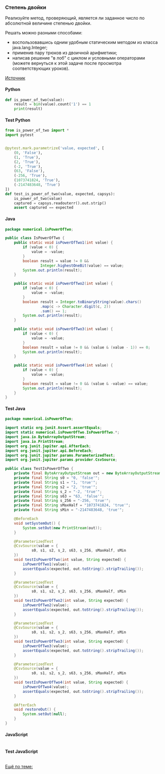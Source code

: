 ### Степень двойки

Реализуйте метод, проверяющий, является ли заданное число по абсолютной величине степенью двойки.

Решать можно разными способами:
* воспользовавшись одним удобным статическим методом из класса java.lang.Integer;
* применив пару трюков из двоичной арифметики;
* написав решение "в лоб" с циклом и условными операторами (можете вернуться к этой задаче после просмотра соответствующих уроков).

[Источник](https://stepik.org/lesson/12760/step/9?thread=solutions&unit=3108)

<!-- tabs: start -->
#### **Python**

```python
def is_power_of_two(value):
    result = bin(value).count('1') == 1
    print(result)
```
#### **Test Python**

```python
from is_power_of_two import *
import pytest


@pytest.mark.parametrize('value, expected', [
    (0, 'False'),
    (1, 'True'),
    (2, 'True'),
    (-2, 'True'),
    (63, 'False'),
    (-256, 'True'),
    (1073741824, 'True'),
    (-2147483648, 'True')
])
def test_is_power_of_two(value, expected, capsys):
    is_power_of_two(value)
    captured = capsys.readouterr().out.strip()
    assert captured == expected
```

#### **Java**

```java
package numerical.isPowerOfTwo;

public class IsPowerOfTwo {
    public static void isPowerOfTwo1(int value) {
        if (value < 0) {
            value = -value;
        }
        boolean result = value != 0 &&
                Integer.highestOneBit(value) == value;
        System.out.println(result);
    }

    public static void isPowerOfTwo2(int value) {
        if (value < 0) {
            value = -value;
        }
        boolean result = Integer.toBinaryString(value).chars()
                .map(c -> Character.digit(c, 2))
                .sum() == 1;
        System.out.println(result);
    }

    public static void isPowerOfTwo3(int value) {
        if (value < 0) {
            value = -value;
        }
        boolean result = value != 0 && (value & (value - 1)) == 0;
        System.out.println(result);
    }

    public static void isPowerOfTwo4(int value) {
        if (value < 0) {
            value = -value;
        }
        boolean result = value != 0 && (value & -value) == value;
        System.out.println(result);
    }
}
```
#### **Test Java**

```java
package numerical.isPowerOfTwo;

import static org.junit.Assert.assertEquals;
import static numerical.isPowerOfTwo.IsPowerOfTwo.*;
import java.io.ByteArrayOutputStream;
import java.io.PrintStream;
import org.junit.jupiter.api.AfterEach;
import org.junit.jupiter.api.BeforeEach;
import org.junit.jupiter.params.ParameterizedTest;
import org.junit.jupiter.params.provider.CsvSource;

public class TestIsPowerOfTwo {
    private final ByteArrayOutputStream out = new ByteArrayOutputStream();
    private final String s0 = "0, 'false'";
    private final String s1 = "1, 'true'";
    private final String s2 = "2, 'true'";
    private final String s_2 = "-2, 'true'";
    private final String s63 = "63, 'false'";
    private final String s_256 = "-256, 'true'";
    private final String sMaxHalf = "1073741824, 'true'";
    private final String sMin = "-2147483648, 'true'";

    @BeforeEach
    void setSystemOut() {
        System.setOut(new PrintStream(out));
    }

    @ParameterizedTest
    @CsvSource(value = {
            s0, s1, s2, s_2, s63, s_256, sMaxHalf, sMin
    })
    void testIsPowerOfTwo(int value, String expected) {
        isPowerOfTwo1(value);
        assertEquals(expected, out.toString().stripTrailing());
    }

    @ParameterizedTest
    @CsvSource(value = {
            s0, s1, s2, s_2, s63, s_256, sMaxHalf, sMin
    })
    void testIsPowerOfTwo2(int value, String expected) {
        isPowerOfTwo2(value);
        assertEquals(expected, out.toString().stripTrailing());
    }

    @ParameterizedTest
    @CsvSource(value = {
            s0, s1, s2, s_2, s63, s_256, sMaxHalf, sMin
    })
    void testIsPowerOfTwo3(int value, String expected) {
        isPowerOfTwo3(value);
        assertEquals(expected, out.toString().stripTrailing());
    }

    @ParameterizedTest
    @CsvSource(value = {
            s0, s1, s2, s_2, s63, s_256, sMaxHalf, sMin
    })
    void testIsPowerOfTwo4(int value, String expected) {
        isPowerOfTwo4(value);
        assertEquals(expected, out.toString().stripTrailing());
    }

    @AfterEach
    void restoreOut() {
        System.setOut(null);
    }
}
```

#### **JavaScript**

```javascript

```
#### **Test JavaScript**

```javascript

```
<!-- tabs: end -->

[Ещё по теме:]()
